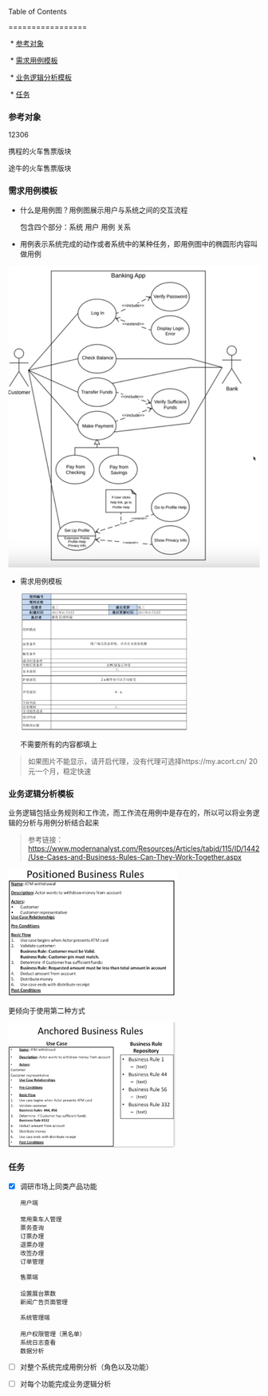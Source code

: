 Table of Contents

=================



​     \* [参考对象](#参考对象)

​     \* [需求用例模板](#需求用例模板)

​     \* [业务逻辑分析模板](#业务逻辑分析模板)

​     \* [任务](#任务)



### 参考对象

12306

携程的火车售票版块

途牛的火车售票版块



### 需求用例模板

- 什么是用例图？用例图展示用户与系统之间的交互流程

  包含四个部分：系统 用户 用例 关系

- 用例表示系统完成的动作或者系统中的某种任务，即用例图中的椭圆形内容叫做用例

<img src="规范.assets/image-20200409150720725.png" alt="用例图的例子" style="weight:300px;" />

- 需求用例模板

  <img src="规范.assets/image-20200409151030130.png" alt="image-20200409151030130" style="zoom:33%;" />

  不需要所有的内容都填上

> 如果图片不能显示，请开启代理，没有代理可选择https://my.acort.cn/ 20元一个月，稳定快速



### 业务逻辑分析模板

业务逻辑包括业务规则和工作流，而工作流在用例中是存在的，所以可以将业务逻辑的分析与用例分析结合起来

> 参考链接：https://www.modernanalyst.com/Resources/Articles/tabid/115/ID/1442/Use-Cases-and-Business-Rules-Can-They-Work-Together.aspx

<img src="规范.assets/image-20200409153829260.png" alt="image-20200409153829260" style="zoom:33%;" />

更倾向于使用第二种方式

<img src="规范.assets/image-20200409153840948.png" alt="image-20200409153840948" style="zoom:33%;" />



### 任务

- [x] 调研市场上同类产品功能

  ```
  用户端
  
  常用乘车人管理
  票务查询
  订票办理
  退票办理 
  改签办理 
  订单管理
  ```


  ```
  售票端
  
  设置展台票数
  新闻广告页面管理
  ```

  ```
  系统管理端
  
  用户权限管理（黑名单）
  系统日志查看
  数据分析
  ```

- [ ] 对整个系统完成用例分析（角色以及功能）

- [ ]  对每个功能完成业务逻辑分析

